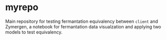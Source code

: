 myrepo
======

Main repository for testing fermantation equivalency between `client` and Zymergen, a notebook for fermantation data visualzation and applying two models to test equivalency.
